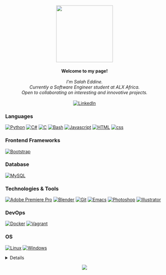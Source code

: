 <h1 align="center" align-items="center" justify-conteent="center"><img src="" width="180px"></h1>

<p align="center">
    <b>Welcome to my page!</b><br><br>
    <i>
        I'm Salah Eddine.<br>
        Currently a Software Engineer student at ALX Africa.<br>
        Open to collaborating on interesting and innovative projects.<br>
    </i><br>
    <a href="https://www.linkedin.com/in/salah-eddine-ait-si-ahmad/">
        <img src="https://img.shields.io/badge/LinkedIn-330F63?style=flat-square&logo=linkedin" alt="LinkedIn">
    </a>
</p>

### Languages
[![Python](https://img.shields.io/badge/python-black?style=for-the-badge&logo=python)](https://github.com/Git-SalahEdd)
[![C#](https://img.shields.io/badge/csharp-black?style=for-the-badge&logo=csharp)](https://github.com/Git-SalahEdd)
[![C](https://img.shields.io/badge/c-black?style=for-the-badge&logo=c)](https://github.com/Git-SalahEdd)
[![Bash](https://img.shields.io/badge/bash-black?style=for-the-badge&logo=gnu-bash&logoColor=white)](https://github.com/Git-SalahEdd)
[![Javascript](https://img.shields.io/badge/javascript-black?style=for-the-badge&logo=javascript)](https://github.com/Git-SalahEdd)
[![HTML](https://img.shields.io/badge/HTML-black?style=for-the-badge&logo=HTML5)](https://github.com/Git-SalahEdd)
[![css](https://img.shields.io/badge/css-black?style=for-the-badge&logo=CSS3)](https://github.com/Git-SalahEdd)

### Frontend Frameworks
[![Bootstrap](https://img.shields.io/badge/bootstrap-black?style=for-the-badge&logo=bootstrap)](https://github.com/Git-SalahEdd)

### Database
[![MySQL](https://img.shields.io/badge/mysql-black?style=for-the-badge&logo=mysql)](https://github.com/Git-SalahEdd)

### Technologies & Tools
[![Adobe Premiere Pro](https://img.shields.io/badge/Adobe%20Premiere%20Pro-9999FF.svg?style=for-the-badge&logo=Adobe%20Premiere%20Pro&logoColor=white)](https://github.com/Git-SalahEdd)
[![Blender](https://img.shields.io/badge/blender-black?style=for-the-badge&logo=blender)](https://github.com/Git-SalahEdd)
[![Git](https://img.shields.io/badge/git-black?style=for-the-badge&logo=git)](https://github.com/Git-SalahEdd)
[![Emacs](https://img.shields.io/badge/emacs-black?style=for-the-badge&logo=spacemacs)](https://github.com/Git-SalahEdd)
[![Photoshop](https://img.shields.io/badge/phtoshop-black?style=for-the-badge&logo=adobe-photoshop)](https://github.com/Git-SalahEdd)
[![Illustrator](https://img.shields.io/badge/illustrator-black?style=for-the-badge&logo=adobe-illustrator)](https://github.com/Git-SalahEdd)

### DevOps
[![Docker](https://img.shields.io/badge/docker-black?style=for-the-badge&logo=docker)](https://hub.docker.com/u/salaheddine463)
[![Vagrant](https://img.shields.io/badge/vagrant-black?style=for-the-badge&logo=vagrant)](https://github.com/Git-SalahEdd)


### OS
[![Linux](https://img.shields.io/badge/linux-black?style=for-the-badge&logo=Linux)](https://github.com/Git-SalahEdd)
[![Windows](https://img.shields.io/badge/Windows-black?style=for-the-badge&logo=Windows)](https://github.com/Git-SalahEdd)

<details>
<p align="center">
  <a href="https://github.com/Git-SalahEdd">
    <img src="http://github-profile-summary-cards.vercel.app/api/cards/profile-details?username=Git-SalahEdd&theme=transparent" />
  </a>
  <a href="https://github.com/Git-SalahEdd">
    <img src="https://github-readme-streak-stats.herokuapp.com/?user=Git-SalahEdd&hide_border=true&card_width=338&theme=transparent" />
  </a>
  <a href="https://github.com/Git-SalahEdd">
    <img src="http://github-profile-summary-cards.vercel.app/api/cards/stats?username=Git-SalahEdd&theme=transparent" />
  </a>

<a href="https://github.com/Git-SalahEdd">
    <img src="https://github-readme-stats.vercel.app/api/top-langs/?username=Git-SalahEdd&langs_count=7&theme=transparent" />
  </a>
</p>
</details>

<p align="center">
  <a href="https://github.com/Git-SalahEdd">
    <img src="https://komarev.com/ghpvc/?username=Git-SalahEdd&color=blue&style=flat)" />
  </a>
</p>
<!--

- 🔭 I’m currently working on ...
- 🌱 I’m currently learning ...
- 👯 I’m looking to collaborate on ...
- 🤔 I’m looking for help with ...
- 💬 Ask me about ...
- 📫 How to reach me: ...
- 😄 Pronouns: ...
- ⚡ Fun fact: ...
-->
